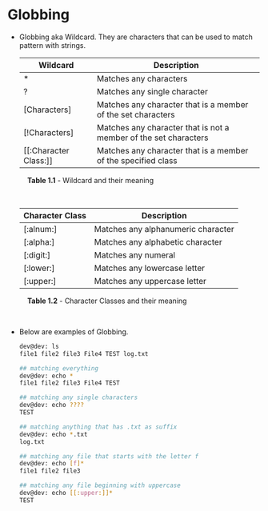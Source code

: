 # Globbing
 - Globbing aka Wildcard. They are characters that can be used to match pattern with strings. <br>

    | Wildcard     | Description |
    | --------------  | -------------- |
    | *            | Matches any characters |
    | ?            | Matches any single character |
    | [Characters] | Matches any character that is a member of the set characters |
    | [!Characters]| Matches any character that is not a member of the set characters |
    | [[:Character Class:]]  | Matches any character that is a member of the specified class |

    &nbsp; &nbsp; **Table 1.1** - Wildcard and their meaning

    </br>

    | Character Class | Description |
    | --------------- | -------------- |
    | [:alnum:]       | Matches any alphanumeric character |
    | [:alpha:]       | Matches any alphabetic character   |
    | [:digit:]       | Matches any numeral                |
    | [:lower:]       | Matches any lowercase letter       |
    | [:upper:]       | Matches any uppercase letter       |
    
   &nbsp; &nbsp; **Table 1.2** - Character Classes and their meaning 

   </br>

 - Below are examples of Globbing. 

    ```bash
    dev@dev: ls 
    file1 file2 file3 File4 TEST log.txt

    ## matching everything 
    dev@dev: echo *
    file1 file2 file3 File4 TEST

    ## matching any single characters
    dev@dev: echo ????
    TEST

    ## matching anything that has .txt as suffix
    dev@dev: echo *.txt
    log.txt

    ## matching any file that starts with the letter f
    dev@dev: echo [f]*
    file1 file2 file3 

    ## matching any file beginning with uppercase 
    dev@dev: echo [[:upper:]]*
    TEST
    ```


 

